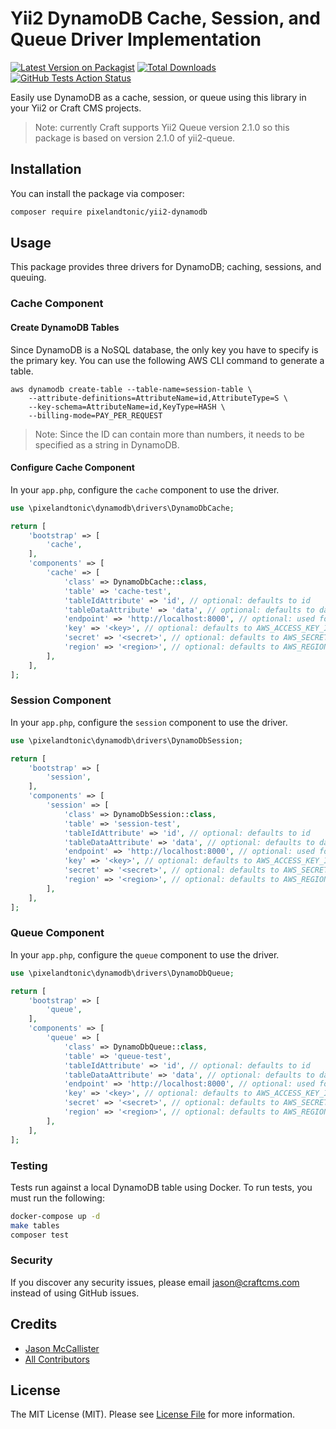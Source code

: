 # Yii2 DynamoDB Cache, Session, and Queue Driver Implementation

[![Latest Version on Packagist](https://img.shields.io/packagist/v/pixelandtonic/yii2-dynamodb.svg?style=flat-square)](https://packagist.org/packages/pixelandtonic/yii2-dynamodb)
[![Total Downloads](https://img.shields.io/packagist/dt/pixelandtonic/yii2-dynamodb.svg?style=flat-square)](https://packagist.org/packages/pixelandtonic/yii2-dynamodb)
[![GitHub Tests Action Status](https://img.shields.io/github/workflow/status/pixelandtonic/yii2-dynamodb/run-tests?label=tests)](https://github.com/pixelandtonic/yii2-dynamodb/actions?query=workflow%3Arun-tests+branch%3Amaster)

Easily use DynamoDB as a cache, session, or queue using this library in your Yii2 or Craft CMS projects.

> Note: currently Craft supports Yii2 Queue version 2.1.0 so this package is based on version 2.1.0 of yii2-queue.

## Installation

You can install the package via composer:

```bash
composer require pixelandtonic/yii2-dynamodb
```

## Usage

This package provides three drivers for DynamoDB; caching, sessions, and queuing.

### Cache Component

#### Create DynamoDB Tables

Since DynamoDB is a NoSQL database, the only key you have to specify is the primary key. You can use the following AWS CLI command to generate a table.

```shell script
aws dynamodb create-table --table-name=session-table \
	--attribute-definitions=AttributeName=id,AttributeType=S \
	--key-schema=AttributeName=id,KeyType=HASH \
	--billing-mode=PAY_PER_REQUEST
```

> Note: Since the ID can contain more than numbers, it needs to be specified as a string in DynamoDB.

#### Configure Cache Component

In your `app.php`, configure the `cache` component to use the driver.

```php
use \pixelandtonic\dynamodb\drivers\DynamoDbCache;

return [
    'bootstrap' => [
        'cache',
    ],
    'components' => [
        'cache' => [
            'class' => DynamoDbCache::class,
            'table' => 'cache-test',
            'tableIdAttribute' => 'id', // optional: defaults to id
            'tableDataAttribute' => 'data', // optional: defaults to data
            'endpoint' => 'http://localhost:8000', // optional: used for local or when using DAX
            'key' => '<key>', // optional: defaults to AWS_ACCESS_KEY_ID env var
            'secret' => '<secret>', // optional: defaults to AWS_SECRET_ACCESS_KEY env var
            'region' => '<region>', // optional: defaults to AWS_REGION env var
        ],
    ],
];
```

### Session Component

In your `app.php`, configure the `session` component to use the driver.

```php
use \pixelandtonic\dynamodb\drivers\DynamoDbSession;

return [
    'bootstrap' => [
        'session',
    ],
    'components' => [
        'session' => [
            'class' => DynamoDbSession::class,
            'table' => 'session-test',
            'tableIdAttribute' => 'id', // optional: defaults to id
            'tableDataAttribute' => 'data', // optional: defaults to data
            'endpoint' => 'http://localhost:8000', // optional: used for local or when using DAX
            'key' => '<key>', // optional: defaults to AWS_ACCESS_KEY_ID env var
            'secret' => '<secret>', // optional: defaults to AWS_SECRET_ACCESS_KEY env var
            'region' => '<region>', // optional: defaults to AWS_REGION env var
        ],
    ],
];
```

### Queue Component

In your `app.php`, configure the `queue` component to use the driver.

```php
use \pixelandtonic\dynamodb\drivers\DynamoDbQueue;

return [
    'bootstrap' => [
        'queue',
    ],
    'components' => [
        'queue' => [
            'class' => DynamoDbQueue::class,
            'table' => 'queue-test',
            'tableIdAttribute' => 'id', // optional: defaults to id
            'tableDataAttribute' => 'data', // optional: defaults to data
            'endpoint' => 'http://localhost:8000', // optional: used for local or when using DAX
            'key' => '<key>', // optional: defaults to AWS_ACCESS_KEY_ID env var
            'secret' => '<secret>', // optional: defaults to AWS_SECRET_ACCESS_KEY env var
            'region' => '<region>', // optional: defaults to AWS_REGION env var
        ],
    ],
];
```

### Testing

Tests run against a local DynamoDB table using Docker. To run tests, you must run the following:

```bash
docker-compose up -d
make tables
composer test
```

### Security

If you discover any security issues, please email jason@craftcms.com instead of using GitHub issues.

## Credits

- [Jason McCallister](https://github.com/jasonmccallister)
- [All Contributors](../../contributors)

## License

The MIT License (MIT). Please see [License File](LICENSE.md) for more information.
